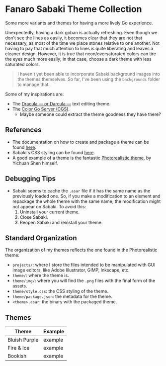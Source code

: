 # Fanaro Sabaki Theme Collection

Some more variants and themes for having a more lively Go experience.

Unexpectedly, having a dark goban is actually refreshing. Even though we don't see the lines as easily, it becomes clear that they are not that necessary, as most of the time we place stones relative to one another. Not having to pay that much attention to lines is quite liberating and leaves a cleaner design. However, it is true that neon/oversaturated colors can tire the eyes much more easily; in that case, choose a dark theme with less saturated colors.

> I haven't yet been able to incorporate Sabaki background images into the themes themselves. So far, I've been using the `backgrounds` folder to manage that.

Some of my inspirations are:

- The [Dracula &mdash; or Darcula &mdash;](https://draculatheme.com/) text editing theme.
- The [Color Go Server (CGS)](https://colorgoserver.com/).
    - Maybe someone could extract the theme goodness they have there?

## References

- The documentation on how to create and package a theme can be found [here](https://github.com/SabakiHQ/Sabaki/blob/master/docs/guides/create-themes.md).
- Sabaki's CSS styling can be found [here](https://github.com/SabakiHQ/Shudan/tree/master/docs#styling).
- A good example of a theme is the fantastic [Photorealistic theme](https://github.com/SabakiHQ/theme-photorealistic), by Yichuan Shen himself.

## Debugging Tips

- Sabaki seems to cache the `.asar` file if it has the same name as the previously loaded one. So, if you make a modification to an element and repackage the whole theme with the same name, the modification might not appear on Sabaki. To avoid this:
    1. Uninstall your current theme.
    1. Close Sabaki.
    1. Reopen Sabaki and reinstall your theme.

## Standard Organization

The organization of my themes reflects the one found in the Photorealistic theme:

- `projects/`: where I store the files intended to be manipulated with GUI image editors, like Adobe Illustrator, GIMP, Inkscape, etc.
- `theme/`: where the theme is.
- `theme/img/`: where you will find the `.png` files with the final form of the assets.
- `theme/style.css`: the CSS styling of the theme.
- `theme/package.json`: the metadata for the theme.
- `<theme>.asar`: the binary with the packaged theme.

## Themes

| Theme         | Example   |
| ------------- | --------- |
| Bluish Purple | example   |
| Fire & Ice    | example   |
| Bookish       | example   |
